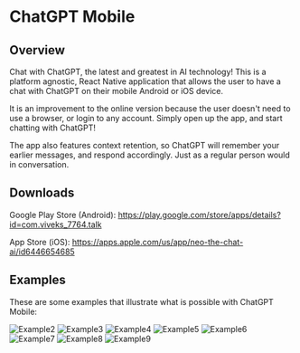 # ChatGPT Mobile

## Overview

Chat with ChatGPT, the latest and greatest in AI technology! This is a platform agnostic, React Native application that allows the user to have a chat with ChatGPT on their mobile Android or iOS device. 

It is an improvement to the online version because the user doesn't need to use a browser, or login to any account. Simply open up the app, and start chatting with ChatGPT!

The app also features context retention, so ChatGPT will remember your earlier messages, and respond accordingly. Just as a regular person would in conversation.

## Downloads
Google Play Store (Android): https://play.google.com/store/apps/details?id=com.viveks_7764.talk

App Store (iOS): https://apps.apple.com/us/app/neo-the-chat-ai/id6446654685

## Examples

These are some examples that illustrate what is possible with ChatGPT Mobile:

![Example2](https://github.com/Viveks-Practice/Talk/blob/main/images/image-iphone2.png)
![Example3](https://github.com/Viveks-Practice/Talk/blob/main/images/image-iphone3.png)
![Example4](https://github.com/Viveks-Practice/Talk/blob/main/images/image-iphone4.png)
![Example5](https://github.com/Viveks-Practice/Talk/blob/main/images/image-iphone5.png)
![Example6](https://github.com/Viveks-Practice/Talk/blob/main/images/image-iphone6.png)
![Example7](https://github.com/Viveks-Practice/Talk/blob/main/images/image-iphone7.png)
![Example8](https://github.com/Viveks-Practice/Talk/blob/main/images/image-iphone8.png)
![Example9](https://github.com/Viveks-Practice/Talk/blob/main/images/image-ipad.png)
